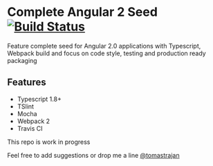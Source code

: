 # Complete Angular 2 Seed [![Build Status](https://travis-ci.org/tomastrajan/complete-angular2-seed.svg?branch=master)](https://travis-ci.org/tomastrajan/complete-angular2-seed)

Feature complete seed for Angular 2.0 applications with Typescript, Webpack build 
and focus on code style, testing and production ready packaging

## Features
* Typescript 1.8+
* TSlint
* Mocha
* Webpack 2
* Travis CI

This repo is work in progress

Feel free to add suggestions or drop me a line [@tomastrajan](https://twitter.com/tomastrajan)



